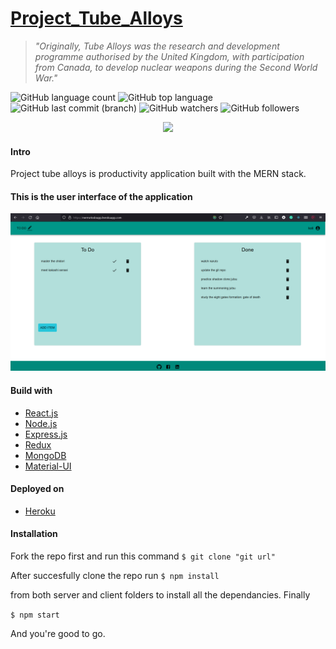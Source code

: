 # [Project_Tube_Alloys](https://nermotodoapp.herokuapp.com/)

>_"Originally, Tube Alloys was the research and development programme authorised by the United Kingdom, with participation from Canada, to develop nuclear weapons during the Second World War."_

![GitHub language count](https://img.shields.io/github/languages/count/nermoo/Project_tube_alloys) ![GitHub top language](https://img.shields.io/github/languages/top/nermoo/project_tube_alloys?color=g) ![GitHub last commit (branch)](https://img.shields.io/github/last-commit/nermoo/project_tube_alloys/main) ![GitHub watchers](https://img.shields.io/github/watchers/nermoo/project_tube_alloys?style=social) ![GitHub followers](https://img.shields.io/github/followers/nermoo?style=social)


<p align="center"><a><img src="https://www.herokucdn.com/deploy/button.svg" width="200"></a></p>

#### Intro

Project tube alloys is productivity application built with the MERN stack.

#### This is the user interface of the application
![User interface](https://github.com/nermoo/Project_Tube_Alloys/blob/main/client/src/images/Screenshot%20(86).png?raw=true)

#### Build with
* [React.js](https://reactjs.org/)
* [Node.js](nodejs.dev/)
* [Express.js](http://expressjs.com/)
* [Redux](redux.js.org/)
* [MongoDB](https://www.mongodb.com)
* [Material-UI](https://mui.com/)

#### Deployed on

* [Heroku](heroku.com)


#### Installation

Fork the repo first and run this command
```$ git clone "git url"```

After succesfully clone the repo run
```$ npm install ```

from both server and client folders to install all the dependancies. Finally

```$ npm start```

And you're good to go.



